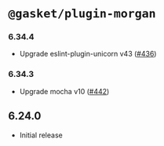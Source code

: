 # `@gasket/plugin-morgan`

### 6.34.4

- Upgrade eslint-plugin-unicorn v43 ([#436])

### 6.34.3

- Upgrade mocha v10 ([#442])

## 6.24.0

- Initial release

[#436]: https://github.com/godaddy/gasket/pull/436
[#442]: https://github.com/godaddy/gasket/pull/442
